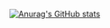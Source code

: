[![Anurag's GitHub stats](https://github-readme-stats.vercel.app/api?username=Morfar22)](https://github.com/Morfar22/github-readme-stats)